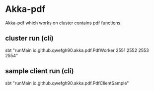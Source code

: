 # Akka-pdf

Akka-pdf which works on cluster contains pdf functions.

## cluster run (cli)
sbt "runMain io.github.qwefgh90.akka.pdf.PdfWorker 2551 2552 2553 2554"

## sample client run (cli)
sbt "runMain io.github.qwefgh90.akka.pdf.PdfClientSample"

